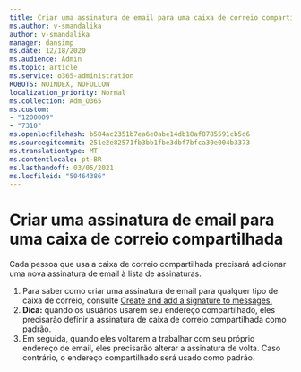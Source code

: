 ```yaml
---
title: Criar uma assinatura de email para uma caixa de correio compartilhada
ms.author: v-smandalika
author: v-smandalika
manager: dansimp
ms.date: 12/18/2020
ms.audience: Admin
ms.topic: article
ms.service: o365-administration
ROBOTS: NOINDEX, NOFOLLOW
localization_priority: Normal
ms.collection: Adm_O365
ms.custom:
- "1200009"
- "7310"
ms.openlocfilehash: b584ac2351b7ea6e0abe14db18af8785591cb5d6
ms.sourcegitcommit: 251e2e82571fb3bb1fbe3dbf7bfca30e004b3373
ms.translationtype: MT
ms.contentlocale: pt-BR
ms.lasthandoff: 03/05/2021
ms.locfileid: "50464386"
---
```

# <a name="create-an-email-signature-for-a-shared-mailbox"></a>Criar uma assinatura de email para uma caixa de correio compartilhada

Cada pessoa que usa a caixa de correio compartilhada precisará adicionar uma nova assinatura de email à lista de assinaturas.

1. Para saber como criar uma assinatura de email para qualquer tipo de caixa de correio, consulte [Create and add a signature to messages.](https://support.office.com/article/8ee5d4f4-68fd-464a-a1c1-0e1c80bb27f2)
2. **Dica:** quando os usuários usarem seu endereço compartilhado, eles precisarão definir a assinatura de caixa de correio compartilhada como padrão.
3. Em seguida, quando eles voltarem a trabalhar com seu próprio endereço de email, eles precisarão alterar a assinatura de volta. Caso contrário, o endereço compartilhado será usado como padrão.